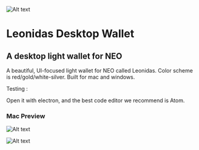 ![Alt text](https://github.com/Concillio/Leonidas-Wallet-Desktop/blob/master/Helm%202.png "Optional title")

# Leonidas Desktop Wallet


## A desktop light wallet for NEO



A beautiful, UI-focused light wallet for NEO called Leonidas. Color scheme is red/gold/white-silver. Built for mac and windows.

Testing : 

Open it with electron, and the best code editor we recommend is Atom.


### Mac Preview
![Alt text](https://github.com/Concillio/Images/blob/master/lenoidasmacbookpro.png "Optional title")


![Alt text](https://github.com/Concillio/Images/blob/master/images1.png "Optional title")


